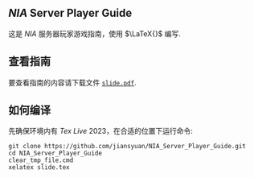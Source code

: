 ## $NIA$ Server Player Guide

这是 $NIA$ 服务器玩家游戏指南，使用 $\LaTeX{}$ 编写.

## 查看指南

要查看指南的内容请下载文件 [`slide.pdf`](https://github.com/jiansyuan/NIA_Server_Player_Guide/blob/main/slide.pdf).

## 如何编译

先确保环境内有 $Tex\text{ }Live\text{ }2023$，在合适的位置下运行命令:

```shell
git clone https://github.com/jiansyuan/NIA_Server_Player_Guide.git
cd NIA_Server_Player_Guide
clear_tmp_file.cmd
xelatex slide.tex
```

